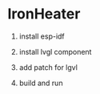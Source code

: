 # IronHeater

1. install esp-idf

2. install lvgl component

3. add patch for lgvl

4. build and run
